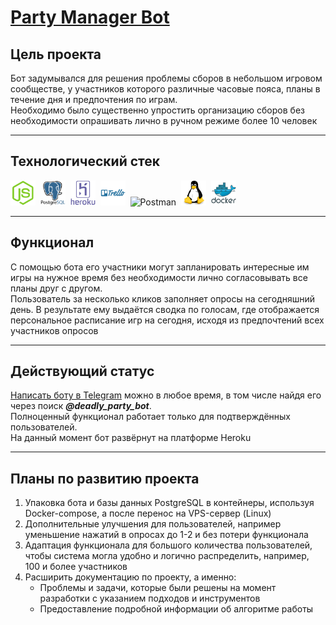 # [Party Manager Bot](https://t.me/deadly_party_bot)

## Цель проекта
Бот задумывался для решения проблемы сборов в небольшом игровом сообществе, у участников которого различные часовые пояса, планы в течение дня и предпочтения по играм.    
Необходимо было существенно упростить организацию сборов без необходимости опрашивать лично в ручном режиме более 10 человек
____

## Технологический стек
<p>
  <img src="https://github.com/devicons/devicon/blob/master/icons/nodejs/nodejs-original.svg" title="Node.js" alt="Node.js" width="40" height="40"/>&nbsp;
  <img src="https://github.com/devicons/devicon/blob/master/icons/postgresql/postgresql-original-wordmark.svg" title="PostgreSQL" alt="PostgreSQL" width="40" height="40"/>&nbsp;
  <img src="https://github.com/devicons/devicon/blob/master/icons/heroku/heroku-original-wordmark.svg" title="Heroku"  alt="Heroku" width="40" height="40"/>&nbsp;
  <img src="https://github.com/devicons/devicon/blob/master/icons/trello/trello-plain-wordmark.svg" title="Trello"  alt="Trello" width="40" height="40"/>&nbsp;
  <img src="https://www.vectorlogo.zone/logos/getpostman/getpostman-icon.svg" title="Postman"  alt="Postman" width="40" height="40"/>&nbsp;
  <img src="https://github.com/devicons/devicon/blob/master/icons/linux/linux-original.svg" title="Linux" alt="Linux" width="40" height="40"/>&nbsp;
  <img src="https://github.com/devicons/devicon/blob/master/icons/docker/docker-original-wordmark.svg" title="Docker"  alt="Docker" width="40" height="40"/>&nbsp;
</p>

____
## Функционал
С помощью бота его участники могут запланировать интересные им игры на нужное время без необходимости лично согласовывать все планы друг с другом.    
Пользователь за несколько кликов заполняет опросы на сегодняшний день. В результате ему выдаётся сводка по голосам, где отображается персональное расписание игр на сегодня, исходя из предпочтений всех участников опросов
____
## Действующий статус
[Написать боту в Telegram](https://t.me/deadly_party_bot) можно в любое время, в том числе найдя его через поиск ___@deadly_party_bot___.    
Полноценный функционал работает только для подтверждённых пользователей.    
На данный момент бот развёрнут на платформе Heroku    
____
## Планы по развитию проекта
1. Упаковка бота и базы данных PostgreSQL в контейнеры, используя Docker-compose, а после перенос на VPS-сервер (Linux)
2. Дополнительные улучшения для пользователей, например уменьшение нажатий в опросах до 1-2 и без потери функционала
3. Адаптация функционала для большого количества пользователей, чтобы система могла удобно и логично распределить, например, 100 и более участников
4. Расширить документацию по проекту, а именно:
    - Проблемы и задачи, которые были решены на момент разработки с указанием подходов и инструментов
    - Предоставление подробной информации об алгоритме работы
